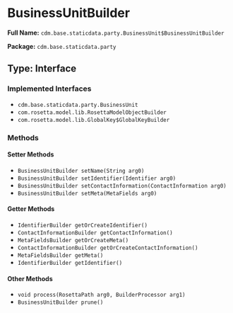 # BusinessUnitBuilder

**Full Name:** `cdm.base.staticdata.party.BusinessUnit$BusinessUnitBuilder`

**Package:** `cdm.base.staticdata.party`

## Type: Interface

### Implemented Interfaces

- `cdm.base.staticdata.party.BusinessUnit`
- `com.rosetta.model.lib.RosettaModelObjectBuilder`
- `com.rosetta.model.lib.GlobalKey$GlobalKeyBuilder`

### Methods

#### Setter Methods

- `BusinessUnitBuilder setName(String arg0)`
- `BusinessUnitBuilder setIdentifier(Identifier arg0)`
- `BusinessUnitBuilder setContactInformation(ContactInformation arg0)`
- `BusinessUnitBuilder setMeta(MetaFields arg0)`

#### Getter Methods

- `IdentifierBuilder getOrCreateIdentifier()`
- `ContactInformationBuilder getContactInformation()`
- `MetaFieldsBuilder getOrCreateMeta()`
- `ContactInformationBuilder getOrCreateContactInformation()`
- `MetaFieldsBuilder getMeta()`
- `IdentifierBuilder getIdentifier()`

#### Other Methods

- `void process(RosettaPath arg0, BuilderProcessor arg1)`
- `BusinessUnitBuilder prune()`

